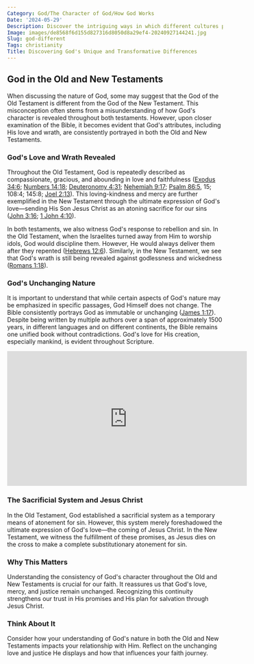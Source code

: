 ```yaml
---
Category: God/The Character of God/How God Works
Date: '2024-05-29'
Description: Discover the intriguing ways in which different cultures perceive and worship God. Explore the diverse perspectives and beliefs that shape our understanding of the divine.
Image: images/de8568f6d155d827316d8050d8a29ef4-20240927144241.jpg
Slug: god-different
Tags: christianity
Title: Discovering God's Unique and Transformative Differences
---
```


## God in the Old and New Testaments

When discussing the nature of God, some may suggest that the God of the Old Testament is different from the God of the New Testament. This misconception often stems from a misunderstanding of how God's character is revealed throughout both testaments. However, upon closer examination of the Bible, it becomes evident that God's attributes, including His love and wrath, are consistently portrayed in both the Old and New Testaments.

### God's Love and Wrath Revealed

Throughout the Old Testament, God is repeatedly described as compassionate, gracious, and abounding in love and faithfulness ([Exodus 34:6](https://www.bibleref.com/Exodus/34/Exodus-34-6.html); [Numbers 14:18](https://www.bibleref.com/Numbers/14/Numbers-14-18.html); [Deuteronomy 4:31](https://www.bibleref.com/Deuteronomy/4/Deuteronomy-4-31.html); [Nehemiah 9:17](https://www.bibleref.com/Nehemiah/9/Nehemiah-9-17.html); [Psalm 86:5](https://www.bibleref.com/Psalm/86/Psalm-86-5.html), 15; 108:4; 145:8; [Joel 2:13](https://www.bibleref.com/Joel/2/Joel-2-13.html)). This loving-kindness and mercy are further exemplified in the New Testament through the ultimate expression of God's love—sending His Son Jesus Christ as an atoning sacrifice for our sins ([John 3:16](https://www.bibleref.com/John/3/John-3-16.html); [1 John 4:10](https://www.bibleref.com/1-John/4/1-John-4-10.html)).

In both testaments, we also witness God's response to rebellion and sin. In the Old Testament, when the Israelites turned away from Him to worship idols, God would discipline them. However, He would always deliver them after they repented ([Hebrews 12:6](https://www.bibleref.com/Hebrews/12/Hebrews-12-6.html)). Similarly, in the New Testament, we see that God's wrath is still being revealed against godlessness and wickedness ([Romans 1:18](https://www.bibleref.com/Romans/1/Romans-1-18.html)).

### God's Unchanging Nature

It is important to understand that while certain aspects of God's nature may be emphasized in specific passages, God Himself does not change. The Bible consistently portrays God as immutable or unchanging ([James 1:17](https://www.bibleref.com/James/1/James-1-17.html)). Despite being written by multiple authors over a span of approximately 1500 years, in different languages and on different continents, the Bible remains one unified book without contradictions. God's love for His creation, especially mankind, is evident throughout Scripture.


<iframe width="560" height="315" src="https://www.youtube.com/embed/gaS59ddVkao" frameborder="0" allow="autoplay; encrypted-media" allowfullscreen></iframe>


### The Sacrificial System and Jesus Christ

In the Old Testament, God established a sacrificial system as a temporary means of atonement for sin. However, this system merely foreshadowed the ultimate expression of God's love—the coming of Jesus Christ. In the New Testament, we witness the fulfillment of these promises, as Jesus dies on the cross to make a complete substitutionary atonement for sin.

### Why This Matters

Understanding the consistency of God's character throughout the Old and New Testaments is crucial for our faith. It reassures us that God's love, mercy, and justice remain unchanged. Recognizing this continuity strengthens our trust in His promises and His plan for salvation through Jesus Christ.

### Think About It

Consider how your understanding of God's nature in both the Old and New Testaments impacts your relationship with Him. Reflect on the unchanging love and justice He displays and how that influences your faith journey.